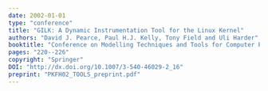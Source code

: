 ```yaml
---
date: 2002-01-01
type: "conference"
title: "GILK: A Dynamic Instrumentation Tool for the Linux Kernel"
authors: "David J. Pearce, Paul H.J. Kelly, Tony Field and Uli Harder"
booktitle: "Conference on Modelling Techniques and Tools for Computer Performance Evaluation (TOOLS)"
pages: "220--226"
copyright: "Springer"
DOI: "http://dx.doi.org/10.1007/3-540-46029-2_16"
preprint: "PKFH02_TOOLS_preprint.pdf"
---
```


